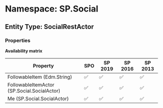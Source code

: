 # Namespace: SP.Social

## Entity Type: SocialRestActor

### Properties

**Availability matrix**

Property | SPO | SP 2019 | SP 2016 | SP 2013
----------|-----|---------|---------|--------
FollowableItem (Edm.String) | ✅ | ✅ | ✅ | ✅
FollowableItemActor (SP.Social.SocialActor) | ✅ | ✅ | ✅ | ✅
Me (SP.Social.SocialActor) | ✅ | ✅ | ✅ | ✅

